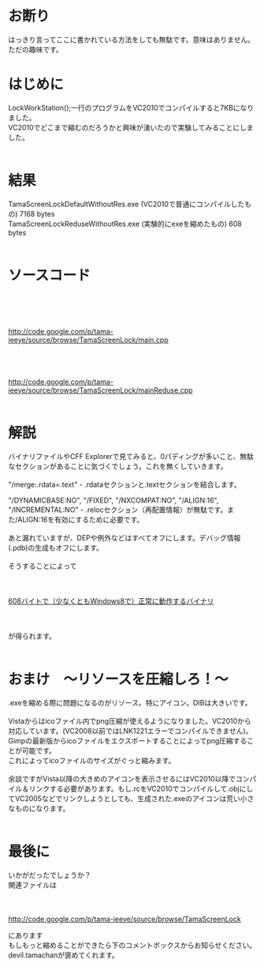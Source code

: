 # お断り #

はっきり言ってここに書かれている方法をしても無駄です。意味はありません。ただの趣味です。


# はじめに #
LockWorkStation();一行のプログラムをVC2010でコンパイルすると7KBになりました。<br>VC2010でどこまで縮むのだろうかと興味が湧いたので実験してみることにしました。<br>
<br>
<h1>結果</h1>
TamaScreenLockDefaultWithoutRes.exe (VC2010で普通にコンパイルしたもの) 7168 bytes<br>
TamaScreenLockReduseWithoutRes.exe (実験的にexeを縮めたもの) 608 bytes<br>
<br>
<h1>ソースコード</h1>
<br>
<br>
<A href="http://code.google.com/p/tama-ieeye/source/browse/TamaScreenLock/main.cpp"><br>
<br>
<a href='http://code.google.com/p/tama-ieeye/source/browse/TamaScreenLock/main.cpp'>http://code.google.com/p/tama-ieeye/source/browse/TamaScreenLock/main.cpp</a>

</A>

<br>
<br>
<br>
<A href="http://code.google.com/p/tama-ieeye/source/browse/TamaScreenLock/mainReduse.cpp"><br>
<br>
<a href='http://code.google.com/p/tama-ieeye/source/browse/TamaScreenLock/mainReduse.cpp'>http://code.google.com/p/tama-ieeye/source/browse/TamaScreenLock/mainReduse.cpp</a>

</A>

<br>
<br>
<h1>解説</h1>
バイナリファイルやCFF Explorerで見てみると、0パディングが多いこと、無駄なセクションがあることに気づくでしょう。これを無くしていきます。<br>
<br>
"/merge:.rdata=.text" - .rdataセクションと.textセクションを結合します。<br>

"/DYNAMICBASE:NO", "/FIXED", "/NXCOMPAT:NO", "/ALIGN:16",<br>
"/INCREMENTAL:NO" - .relocセクション（再配置情報）が無駄です。また/ALIGN:16を有効にするために必要です。<br>
<br>
あと漏れていますが、DEPや例外などはすべてオフにします。デバッグ情報(.pdb)の生成もオフにします。<br>
<br>
そうすることによって<br>
<br>
<A href="http://tama-ieeye.googlecode.com/git/TamaScreenLock/TamaScreenLockReduseWithoutRes.exe"><br>
<br>
608バイトで（少なくともWindows8で）正常に動作するバイナリ<br>
<br>
</A><br>
<br>
が得られます。<br>
<br>
<h1>おまけ　～リソースを圧縮しろ！～</h1>
.exeを縮める際に問題になるのがリソース。特にアイコン。DIBは大きいです。<br>
<br>
Vistaからはicoファイル内でpng圧縮が使えるようになりました。VC2010から対応しています。(VC2008以前ではLNK1221エラーでコンパイルできません)。<br>
Gimpの最新版からicoファイルをエクスポートすることによってpng圧縮することが可能です。<br>
これによってicoファイルのサイズがぐっと縮みます。<br>
<br>
余談ですがVista以降の大きめのアイコンを表示させるにはVC2010以降でコンパイル＆リンクする必要があります。もし.rcをVC2010でコンパイルして.objにしてVC2005などでリンクしようとしても、生成された.exeのアイコンは荒い小さなものになります。<br>
<br>
<h1>最後に</h1>
いかがだったでしょうか？<br>
関連ファイルは<br>
<br>
<A href="http://code.google.com/p/tama-ieeye/source/browse/TamaScreenLock"><br>
<br>
<a href='http://code.google.com/p/tama-ieeye/source/browse/TamaScreenLock'>http://code.google.com/p/tama-ieeye/source/browse/TamaScreenLock</a>

</A>

にあります<br>
もしもっと縮めることができたら下のコメントボックスからお知らせください。devil.tamachanが褒めてくれます。
